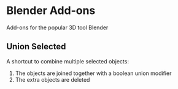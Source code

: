 # Blender Add-ons

Add-ons for the popular 3D tool Blender

## Union Selected

A shortcut to combine multiple selected objects:

1. The objects are joined together with a boolean union modifier
2. The extra objects are deleted
